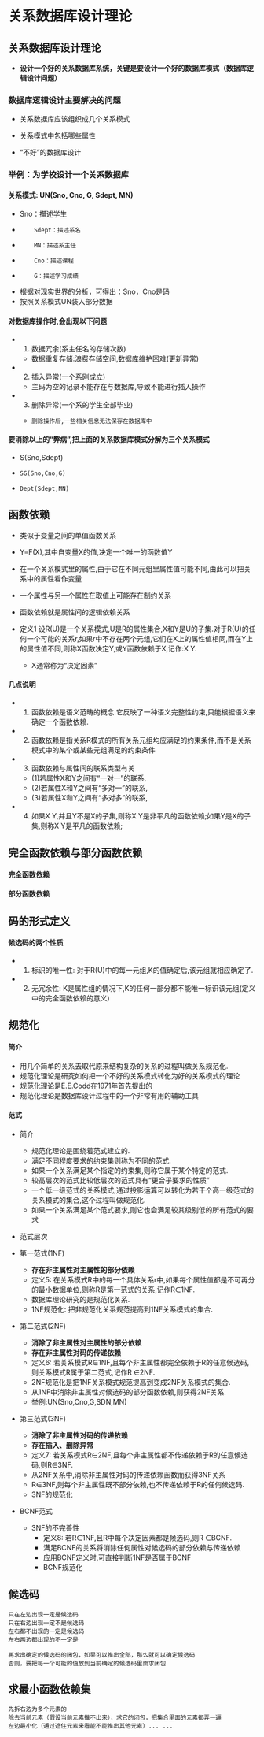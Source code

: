 # 关系数据库设计理论

## 关系数据库设计理论

- **设计一个好的关系数据库系统，关键是要设计一个好的数据库模式（数据库逻辑设计问题）**

### 数据库逻辑设计主要解决的问题

- 关系数据库应该组织成几个关系模式

- 关系模式中包括哪些属性

- “不好”的数据库设计

### 举例：为学校设计一个关系数据库

#### 关系模式: UN(Sno, Cno, G, Sdept, MN)

* Sno：描述学生
*         Sdept：描述系名
*         MN：描述系主任
*         Cno：描述课程
*         G：描述学习成绩
* 根据对现实世界的分析，可得出：Sno，Cno是码
* 按照关系模式UN装入部分数据

#### 对数据库操作时,会出现以下问题

* 1. 数据冗余(系主任名的存储次数)
    *    数据重复存储:浪费存储空间,数据库维护困难(更新异常)
* 2. 插入异常(一个系刚成立)
    *    主码为空的记录不能存在与数据库,导致不能进行插入操作
* 3. 删除异常(一个系的学生全部毕业)
    *     删除操作后,一些相关信息无法保存在数据库中

#### 要消除以上的“弊病”,把上面的关系数据库模式分解为三个关系模式

* S(Sno,Sdept)
*     SG(Sno,Cno,G)
*     Dept(Sdept,MN)
## 函数依赖
- 类似于变量之间的单值函数关系

- Y=F(X),其中自变量X的值,决定一个唯一的函数值Y

- 在一个关系模式里的属性,由于它在不同元组里属性值可能不同,由此可以把关系中的属性看作变量

- 一个属性与另一个属性在取值上可能存在制约关系

- 函数依赖就是属性间的逻辑依赖关系

- 定义1 设R(U)是一个关系模式,U是R的属性集合,X和Y是U的子集.对于R(U)的任何一个可能的关系r,如果r中不存在两个元组,它们在X上的属性值相同,而在Y上的属性值不同,则称X函数决定Y,或Y函数依赖于X,记作:X  Y.
  - X通常称为“决定因素”

#### 几点说明

* 1. 函数依赖是语义范畴的概念.它反映了一种语义完整性约束,只能根据语义来确定一个函数依赖.
* 2. 函数依赖是指关系R模式的所有关系元组均应满足的约束条件,而不是关系模式中的某个或某些元组满足的约束条件
* 3. 函数依赖与属性间的联系类型有关
    * (1)若属性X和Y之间有“一对一”的联系,
    * (2)若属性X和Y之间有“多对一”的联系,
    * (3)若属性X和Y之间有“多对多”的联系,
* 4. 如果X   Y,并且Y不是X的子集,则称X   Y是非平凡的函数依赖;如果Y是X的子集,则称X   Y是平凡的函数依赖;

## 完全函数依赖与部分函数依赖

#### 完全函数依赖

#### 部分函数依赖

## 码的形式定义

#### 候选码的两个性质

* 1. 标识的唯一性: 对于R(U)中的每一元组,K的值确定后,该元组就相应确定了.
* 2. 无冗余性: K是属性组的情况下,K的任何一部分都不能唯一标识该元组(定义中的完全函数依赖的意义) 

## 规范化

#### 简介

* 用几个简单的关系去取代原来结构复杂的关系的过程叫做关系规范化.
* 规范化理论是研究如何把一个不好的关系模式转化为好的关系模式的理论
* 规范化理论是E.E.Codd在1971年首先提出的
* 规范化理论是数据库设计过程中的一个非常有用的辅助工具

#### 范式

* 简介
    * 规范化理论是围绕着范式建立的.
    * 满足不同程度要求的约束集则称为不同的范式.
    * 如果一个关系满足某个指定的约束集,则称它属于某个特定的范式.
    * 较高层次的范式比较低层次的范式具有“更合乎要求的性质”
    * 一个低一级范式的关系模式,通过投影运算可以转化为若干个高一级范式的关系模式的集合,这个过程叫做规范化.
    * 如果一个关系满足某个范式要求,则它也会满足较其级别低的所有范式的要求
    
* 范式层次

* 第一范式(1NF)

    - **存在非主属性对主属性的部分依赖**

    * 定义5: 在关系模式R中的每一个具体关系r中,如果每个属性值都是不可再分的最小数据单位,则称R是第一范式的关系,记作R∈1NF.
    * 数据库理论研究的是规范化关系.
    * 1NF规范化: 把非规范化关系规范提高到1NF关系模式的集合.

* 第二范式(2NF)
    
    - **消除了非主属性对主属性的部分依赖**
    - **存在非主属性对码的传递依赖**
    
    * 定义6: 若关系模式R∈1NF,且每个非主属性都完全依赖于R的任意候选码,则关系模式R属于第二范式,记作R ∈2NF.
    * 2NF规范化是把1NF关系模式规范提高到变成2NF关系模式的集合.
    * 从1NF中消除非主属性对候选码的部分函数依赖,则获得2NF关系.
    * 举例:UN(Sno,Cno,G,SDN,MN)
    
* 第三范式(3NF)
    
    - **消除了非主属性对码的传递依赖**
    - **存在插入、删除异常**
    
    * 定义7: 若关系模式R∈2NF,且每个非主属性都不传递依赖于R的任意候选码,则R∈3NF.
    * 从2NF关系中,消除非主属性对码的传递依赖函数而获得3NF关系
    * R∈3NF,则每个非主属性既不部分依赖,也不传递依赖于R的任何候选码.
    * 3NF的规范化
    
* BCNF范式
    * 3NF的不完善性
        * 定义8: 若R∈1NF,且R中每个决定因素都是候选码,则R ∈BCNF.
        * 满足BCNF的关系将消除任何属性对候选码的部分依赖与传递依赖
        * 应用BCNF定义时,可直接判断1NF是否属于BCNF
        * BCNF规范化

## 候选码

```
只在左边出现一定是候选码
只在右边出现一定不是候选码
左右都不出现的一定是候选码
左右两边都出现的不一定是

再求出确定的候选码的闭包，如果可以推出全部，那么就可以确定候选码
否则，要把每一个可能的值放到当前确定的候选码里面求闭包
```

## 求最小函数依赖集

````
先拆右边为多个元素的
除去当前元素（假设当前元素推不出来），求它的闭包，把集合里面的元素都弄一遍
左边最小化（通过遮住元素来看能不能推出其他元素）... ...
````
